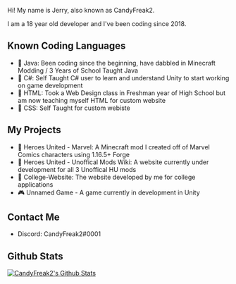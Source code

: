 Hi! My name is Jerry, also known as CandyFreak2. 

I am a 18 year old developer and I've been coding since 2018.


## Known Coding Languages

  *  📘 Java: Been coding since the beginning, have dabbled in Minecraft Modding / 3 Years of School Taught Java 
  *  📗 C#: Self Taught C# user to learn and understand Unity to start working on game development 
  *  📙 HTML: Took a Web Design class in Freshman year of High School but am now teaching myself HTML for custom website
  *  📕 CSS: Self Taught for custom webiste


## My Projects

  * 🦸 Heroes United - Marvel: A Minecraft mod I created off of Marvel Comics characters using 1.16.5+ Forge
  * 📄 Heroes United - Unoffical Mods Wiki: A website currently under development for all 3 Unoffical HU mods
  * 🏫 College-Website: The website developed by me for college applications 
  * 🎮 Unnamed Game - A game currently in development in Unity


## Contact Me

  * Discord: CandyFreak2#0001


## Github Stats


[![CandyFreak2's Github Stats](https://github-readme-stats.vercel.app/api?username=CandyFreak2&theme=dracula)](https://github.com/CandyFreak2/github-readme-stats)
